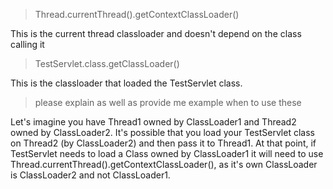 > Thread.currentThread().getContextClassLoader()

This is the current thread classloader and doesn't depend on the class calling it

> TestServlet.class.getClassLoader()

This is the classloader that loaded the TestServlet class.

> please explain as well as provide me example when to use these

Let's imagine you have Thread1 owned by ClassLoader1 and Thread2 owned by ClassLoader2. It's possible that you load your TestServlet class on Thread2 (by ClassLoader2) and then pass it to Thread1. At that point, if TestServlet needs to load a Class owned by ClassLoader1 it will need to use Thread.currentThread().getContextClassLoader(), as it's own ClassLoader is ClassLoader2 and not ClassLoader1.







